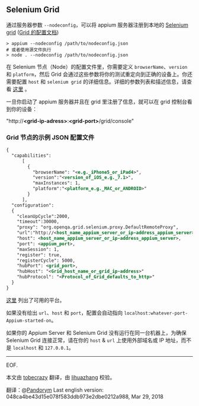 ## Selenium Grid

通过服务器参数 `--nodeconfig`，可以将 appium 服务器注册到本地的 [Selenium grid](https://github.com/SeleniumHQ/selenium/wiki/Grid2) ([Grid 的配置文档](http://docs.seleniumhq.org/docs/07_selenium_grid.jsp))

```center
> appium --nodeconfig /path/to/nodeconfig.json
# 或者使用源文件执行
> node . --nodeconfig /path/to/nodeconfig.json
```

在 Selenium 节点（Node）的配置文件里，你需要定义 `browserName`、`version` 和 `platform`，然后 Grid 会通过这些参数将你的测试重定向到正确的设备上。你还需要配置 `host` 和 `selenium grid` 的详细信息。详细的参数列表和描述信息，请查看 [这里](http://code.google.com/p/selenium/source/browse/java/server/src/org/openqa/grid/common/defaults/GridParameters.properties) 。

一旦你启动了 appium 服务器并且在 grid 里注册了信息，就可以在 grid 控制台看到你的设备：

"http://**\<grid-ip-adress\>**:**\<grid-port\>**/grid/console"

### Grid 节点的示例 JSON 配置文件

```xml
{
  "capabilities":
      [
        {
          "browserName": "<e.g._iPhone5_or_iPad4>",
          "version":"<version_of_iOS_e.g._7.1>",
          "maxInstances": 1,
          "platform":"<platform_e.g._MAC_or_ANDROID>"
        }
      ],
  "configuration":
  {
    "cleanUpCycle":2000,
    "timeout":30000,
    "proxy": "org.openqa.grid.selenium.proxy.DefaultRemoteProxy",
    "url":"http://<host_name_appium_server_or_ip-address_appium_server>:<appium_port>/wd/hub",
    "host": <host_name_appium_server_or_ip-address_appium_server>,
    "port": <appium_port>,
    "maxSession": 1,
    "register": true,
    "registerCycle": 5000,
    "hubPort": <grid_port>,
    "hubHost": "<Grid_host_name_or_grid_ip-address>"
    "hubProtocol": "<Protocol_of_Grid_defaults_to_http>"
  }
}
```

[这里](http://www.seleniumhq.org/about/platforms.jsp) 列出了可用的平台。

如果没有给出 `url`、`host` 和 `port`，配置会自动指向 `localhost:whatever-port-Appium-started-on`。

如果你的 Appium Server 和 Selenium Grid 没有运行在同一台机器上，为确保 Selenium Grid 连接正常，请在你的 `host` & `url` 上使用外部域名或 IP 地址，而不是 `localhost` 和 `127.0.0.1`。

---
EOF.

本文由 [tobecrazy](https://github.com/tobecrazy) 翻译，由 [lihuazhang](https://github.com/lihuazhang) 校验。

翻译：@[Pandorym](https://github.com/Pandorym)
Last english version: 048ca4be43d15e078f583ddb973e2dbe0212a988, Mar 29, 2018
